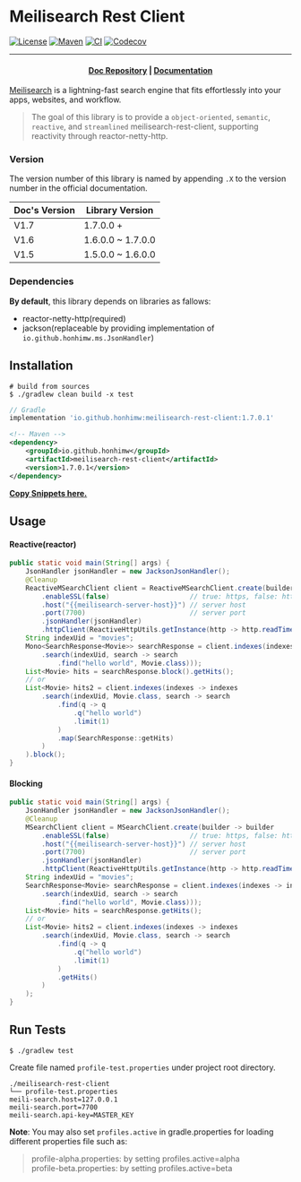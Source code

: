 # Meilisearch Rest Client

[![License](https://img.shields.io/badge/license-Apache2-blue.svg)](https://github.com/honhimW/meilisearch-rest-client?tab=Apache-2.0-1-ov-file#readme)
[![Maven](https://img.shields.io/maven-central/v/io.github.honhimw/meilisearch-rest-client)](https://central.sonatype.com/artifact/io.github.honhimw/meilisearch-rest-client)
[![CI](https://github.com/honhimW/meilisearch-rest-client/actions/workflows/gradle.yml/badge.svg)](https://github.com/honhimW/meilisearch-rest-client/actions)
[![Codecov](https://img.shields.io/codecov/c/github/honhimw/meilisearch-rest-client)](https://app.codecov.io/github/honhimW/meilisearch-rest-client)


---

<h4 align="center">
  <a href="https://github.com/meilisearch/documentation">Doc Repository</a> |
  <a href="https://www.meilisearch.com/docs">Documentation</a>
</h4>

[Meilisearch](https://github.com/meilisearch/meilisearch) is a lightning-fast search engine that fits effortlessly into
your apps, websites, and workflow.

> The goal of this library is to provide a `object-oriented`, `semantic`, `reactive`, and `streamlined`
> meilisearch-rest-client, supporting reactivity through reactor-netty-http.

### Version

The version number of this library is named by appending `.X` to the version number in the official documentation.

| Doc's Version | Library Version   |
|---------------|-------------------|
| V1.7          | 1.7.0.0 +         |
| V1.6          | 1.6.0.0 ~ 1.7.0.0 |
| V1.5          | 1.5.0.0 ~ 1.6.0.0 |

### Dependencies

**By default**, this library depends on libraries as fallows:
- reactor-netty-http(required)
- jackson(replaceable by providing implementation of `io.github.honhimw.ms.JsonHandler`)

## Installation

```shell
# build from sources
$ ./gradlew clean build -x test
```

```groovy
// Gradle
implementation 'io.github.honhimw:meilisearch-rest-client:1.7.0.1'
```

```xml
<!-- Maven -->
<dependency>
    <groupId>io.github.honhimw</groupId>
    <artifactId>meilisearch-rest-client</artifactId>
    <version>1.7.0.1</version>
</dependency>
```

**[Copy Snippets here.](https://central.sonatype.com/artifact/io.github.honhimw/meilisearch-rest-client)**

## Usage

#### Reactive(reactor)

```java
public static void main(String[] args) {
    JsonHandler jsonHandler = new JacksonJsonHandler();
    @Cleanup
    ReactiveMSearchClient client = ReactiveMSearchClient.create(builder -> builder
        .enableSSL(false)                    // true: https, false: http
        .host("{{meilisearch-server-host}}") // server host
        .port(7700)                          // server port
        .jsonHandler(jsonHandler)
        .httpClient(ReactiveHttpUtils.getInstance(http -> http.readTimeout(Duration.ofMillis(100)))));
    String indexUid = "movies";
    Mono<SearchResponse<Movie>> searchResponse = client.indexes(indexes -> indexes
        .search(indexUid, search -> search
            .find("hello world", Movie.class)));
    List<Movie> hits = searchResponse.block().getHits();
    // or
    List<Movie> hits2 = client.indexes(indexes -> indexes
        .search(indexUid, Movie.class, search -> search
            .find(q -> q
                .q("hello world")
                .limit(1)
            )
            .map(SearchResponse::getHits)
        )
    ).block();
}
```

#### Blocking

```java
public static void main(String[] args) {
    JsonHandler jsonHandler = new JacksonJsonHandler();
    @Cleanup
    MSearchClient client = MSearchClient.create(builder -> builder
        .enableSSL(false)                    // true: https, false: http
        .host("{{meilisearch-server-host}}") // server host
        .port(7700)                          // server port
        .jsonHandler(jsonHandler)
        .httpClient(ReactiveHttpUtils.getInstance(http -> http.readTimeout(Duration.ofMillis(100)))));
    String indexUid = "movies";
    SearchResponse<Movie> searchResponse = client.indexes(indexes -> indexes
        .search(indexUid, search -> search
            .find("hello world", Movie.class)));
    List<Movie> hits = searchResponse.getHits();
    // or
    List<Movie> hits2 = client.indexes(indexes -> indexes
        .search(indexUid, Movie.class, search -> search
            .find(q -> q
                .q("hello world")
                .limit(1)
            )
            .getHits()
        )
    );
}
```

## Run Tests

```shell
$ ./gradlew test
```

Create file named `profile-test.properties` under project root directory.

```properties
./meilisearch-rest-client
└── profile-test.properties
meili-search.host=127.0.0.1
meili-search.port=7700
meili-search.api-key=MASTER_KEY
```

**Note**: You may also set `profiles.active` in gradle.properties for loading different properties file such as:
> profile-alpha.properties: by setting profiles.active=alpha  
> profile-beta.properties: by setting profiles.active=beta
